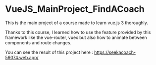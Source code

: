 # VueJS_MainProject_FindACoach

This is the main project of a course made to learn vue.js 3 thoroughly.

Thanks to this course, I learned how to use the feature provided by this framework like the vue-router, vuex but also how to animate between components and route changes.


You can see the result of this project here : https://seekacoach-56074.web.app/

